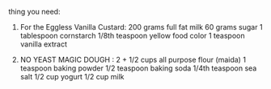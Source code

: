 thing you need:

1. For the Eggless Vanilla Custard:
200 grams full fat milk
60 grams sugar
1 tablespoon cornstarch
1/8th teaspoon yellow food color
1 teaspoon vanilla extract

2. NO YEAST MAGIC DOUGH :
2 + 1/2 cups all purpose flour (maida)
1 teaspoon baking powder
1/2 teaspoon baking soda
1/4th teaspoon sea salt
1/2 cup yogurt
1/2 cup milk

